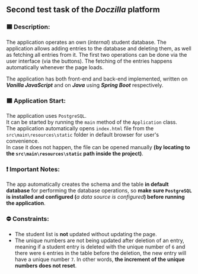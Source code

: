 ## Second test task of the _Doczilla_ platform
### 🟦 Description:
The application operates an own (_internal_) student database. The application allows adding entries to the database and deleting them, as well as fetching all entries from it. The first two operations can be done via the user interface (via the buttons). The fetching of the entries happens automatically whenever the page loads.

The application has both front-end and back-end implemented, written on _**Vanilla JavaScript**_ and on _**Java**_ using _**Spring Boot**_ respectively.

### 🟩 Application Start:
The application uses `PostgreSQL`.\
It can be started by running the ```main``` method of the ```Application``` class.\
The application automatically opens `index.html` file from the `src\main\resources\static` folder in default browser for user's convenience.\
In case it does not happen, the file can be opened manually **(by locating to the `src\main\resources\static` path inside the project)**.

### ❗ Important Notes:
The app automatically creates the schema and the table **in default database** for performing the database operations, so **make sure `PostgreSQL` is installed and configured (**_a data source is configured_**) before running the application**.

### ⛔ Constraints:
* The student list is **not** updated without updating the page.
* The unique numbers are not being updated after deletion of an entry, meaning if a student entry is deleted with the unique number of `6` and there were `6` entries in the table before the deletion, the new entry will have a unique number `7`. In other words, **the increment of the unique numbers does not reset**.
